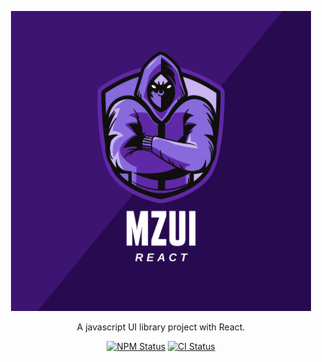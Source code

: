 <p align="center">
  <img alt="MZUI" src="./public/mzui-logo.png" width="480">
</p>

<p align="center">
  A javascript UI library project with React.
</p>

<p align="center">
  <a href="#"><img alt="NPM Status" src="https://img.shields.io/npm/v/lerna.svg?style=flat"></a>
  <a href="#"><img alt="CI Status" src="https://github.com/lerna/lerna/workflows/ci/badge.svg?branch=main"></a>
</p>

